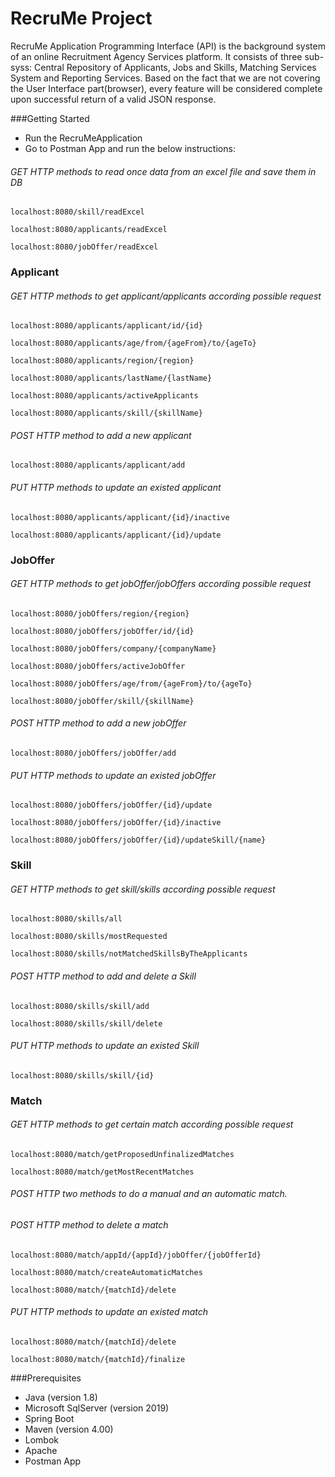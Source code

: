 # RecruMe Project
RecruMe Application Programming Interface (API) is the background system of
an online Recruitment Agency Services platform. It consists of three sub-
syss: Central Repository of Applicants, Jobs and Skills, Matching Services
System and Reporting Services. Based on the fact that we are not covering the
User Interface part(browser), every feature will be considered complete upon
successful return of a valid JSON response.

###Getting Started
* Run the RecruMeApplication 
* Go to Postman App and run the below instructions:
###### GET HTTP methods to read once data from an excel file and save them in DB 

```
localhost:8080/skill/readExcel 
```
```
localhost:8080/applicants/readExcel
```
```
localhost:8080/jobOffer/readExcel
```

### Applicant

###### GET HTTP methods to get applicant/applicants according possible request
```
localhost:8080/applicants/applicant/id/{id}
```
```
localhost:8080/applicants/age/from/{ageFrom}/to/{ageTo}
```
```
localhost:8080/applicants/region/{region}
```
```
localhost:8080/applicants/lastName/{lastName}
```
```
localhost:8080/applicants/activeApplicants
```
```
localhost:8080/applicants/skill/{skillName}
```
###### POST HTTP method to add a new applicant 
```
localhost:8080/applicants/applicant/add
```
###### PUT HTTP methods to update an existed applicant
```
localhost:8080/applicants/applicant/{id}/inactive
```
```
localhost:8080/applicants/applicant/{id}/update
```

### JobOffer
###### GET HTTP methods to get jobOffer/jobOffers according possible request
```
localhost:8080/jobOffers/region/{region}
```
```
localhost:8080/jobOffers/jobOffer/id/{id}
```
```
localhost:8080/jobOffers/company/{companyName}
```
```
localhost:8080/jobOffers/activeJobOffer
```
```
localhost:8080/jobOffers/age/from/{ageFrom}/to/{ageTo}
```
```
localhost:8080/jobOffer/skill/{skillName}
```
###### POST HTTP method to add a new jobOffer
```
localhost:8080/jobOffers/jobOffer/add
```
###### PUT HTTP methods to update an existed jobOffer
```
localhost:8080/jobOffers/jobOffer/{id}/update
```
```
localhost:8080/jobOffers/jobOffer/{id}/inactive
```
```
localhost:8080/jobOffers/jobOffer/{id}/updateSkill/{name}
```
### Skill
###### GET HTTP methods to get skill/skills according possible request
```
localhost:8080/skills/all
```
```
localhost:8080/skills/mostRequested
```
```
localhost:8080/skills/notMatchedSkillsByTheApplicants
```
###### POST HTTP method to add and delete a Skill
```
localhost:8080/skills/skill/add
```
```
localhost:8080/skills/skill/delete
```
###### PUT HTTP methods to update an existed Skill
```
localhost:8080/skills/skill/{id}
```

### Match
###### GET HTTP methods to get certain match according possible request
```
localhost:8080/match/getProposedUnfinalizedMatches
```
```
localhost:8080/match/getMostRecentMatches
```
###### POST HTTP two methods to do a manual and an automatic match. 
###### POST HTTP method to delete a match
```
localhost:8080/match/appId/{appId}/jobOffer/{jobOfferId}
```
```
localhost:8080/match/createAutomaticMatches
```
```
localhost:8080/match/{matchId}/delete
```

###### PUT HTTP methods to update an existed match
```
localhost:8080/match/{matchId}/delete
```
```
localhost:8080/match/{matchId}/finalize
```

###Prerequisites
* Java (version 1.8)
* Microsoft SqlServer (version 2019)
* Spring Boot
* Maven (version 4.00)
* Lombok
* Apache
* Postman App 
